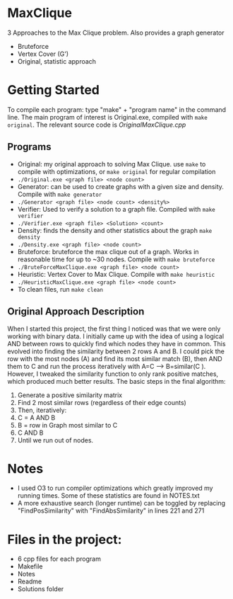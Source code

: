 # MaxClique
3 Approaches to the Max Clique problem. Also provides a graph generator 
- Bruteforce
- Vertex Cover (G')
- Original, statistic approach

 

# Getting Started
To compile each program: type "make" + "program name" in the command line. The main program of interest is Original.exe, compiled with ```make original```. The relevant source code is *OriginalMaxClique.cpp*
## Programs
- Original: my original approach to solving Max Clique. use ```make``` to compile with optimizations, or ```make original``` for regular compilation
- ```./Original.exe <graph file> <node count>```
- Generator: can be used to create graphs with a given size and density. Compile with ```make generator``` 
- ```./Generator <graph file> <node count> <density%>```
- Verifier: Used to verify a solution to a graph file. Compiled with ```make verifier```
- ```./Verifier.exe <graph file> <Solution> <count>```
- Density: finds the density and other statistics about the graph ```make density```
- ```./Density.exe <graph file> <node count>```
- Bruteforce: bruteforce the max clique out of a graph. Works in reasonable time for up to ~30 nodes. Compile with ```make bruteforce```
- ```./BruteForceMaxClique.exe <graph file> <node count>```
- Heuristic: Vertex Cover to Max Clique. Compile with ```make heuristic```
- ```./HeuristicMaxClique.exe <graph file> <node count>```
- To clean files, run ```make clean```

## Original Approach Description
When I started this project, the first thing I noticed was that we were only working with binary data. I initially came up with the idea of using a logical AND between rows to quickly find which nodes they have in common.
This evolved into finding the similarity between 2 rows A and B. I could pick the row with the most nodes (A) and find its most similar match (B), then AND them to C and run the process iteratively with A=C --> B=similar(C ).
However, I tweaked the similarity function to only rank positive matches, which produced much better results.
The basic steps in the final algorithm:
1. Generate a positive similarity matrix
2. Find 2 most similar rows (regardless of their edge counts)
3. Then, iteratively:
4. C = A AND B
5. B = row in Graph most similar to C
6. C AND B
7. Until we run out of nodes.

# Notes
- I used O3 to run compiler optimizations which greatly improved my running times. Some of these statistics are found in NOTES.txt
- A more exhaustive search (longer runtime) can be toggled by replacing "FindPosSimilarity" with "FindAbsSimilarity" in lines 221 and 271 
# Files in the project:
- 6 cpp files for each program
- Makefile
- Notes
- Readme
- Solutions folder
